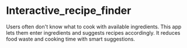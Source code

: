 # Interactive_recipe_finder
Users often don't know what to cook with available ingredients. This app lets them enter ingredients and suggests recipes accordingly. It reduces food waste and cooking time with smart suggestions.
